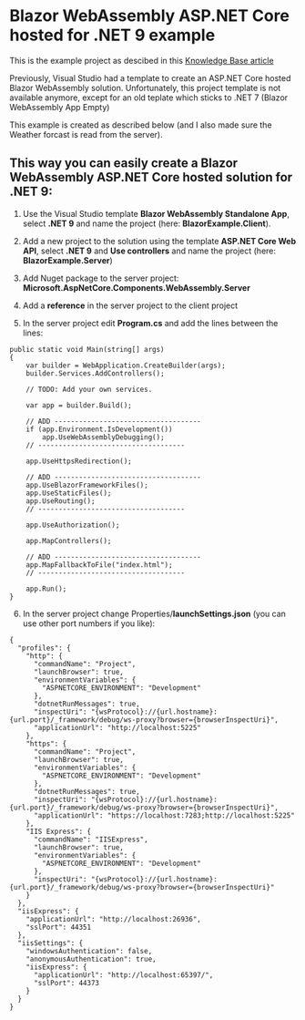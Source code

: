 # Blazor WebAssembly ASP.NET Core hosted for .NET 9 example

This is the example project as descibed in this [Knowledge Base article](https://www.forestbrook.net/docs/blazor/create-project.html)

Previously, Visual Studio had a template to create an ASP.NET Core hosted Blazor WebAssembly solution.
Unfortunately, this project template is not available anymore, except for an old teplate which sticks to .NET 7 (Blazor WebAssembly App Empty)

This example is created as described below (and I also made sure the Weather forcast is read from the server).

## This way you can easily create a Blazor WebAssembly ASP.NET Core hosted solution for .NET 9:

1. Use the Visual Studio template **Blazor WebAssembly Standalone App**, select **.NET 9** and name the project (here: **BlazorExample.Client**).
2. Add a new project to the solution using the template **ASP.NET Core Web API**, select **.NET 9** and **Use controllers** and name the project (here: **BlazorExample.Server**)
3. Add Nuget package to the server project: **Microsoft.AspNetCore.Components.WebAssembly.Server**
4. Add a **reference** in the server project to the client project

5. In the server project edit **Program.cs** and add the lines between the lines:
```
public static void Main(string[] args)
{
    var builder = WebApplication.CreateBuilder(args);
    builder.Services.AddControllers();

    // TODO: Add your own services.

    var app = builder.Build();

    // ADD ------------------------------------
    if (app.Environment.IsDevelopment())
        app.UseWebAssemblyDebugging();
    // ------------------------------------

    app.UseHttpsRedirection();

    // ADD ------------------------------------
    app.UseBlazorFrameworkFiles();
    app.UseStaticFiles();
    app.UseRouting();
    // ------------------------------------

    app.UseAuthorization();

    app.MapControllers();

    // ADD ------------------------------------
    app.MapFallbackToFile("index.html");
    // ------------------------------------

    app.Run();
}
```

6. In the server project change Properties/**launchSettings.json** (you can use other port numbers if you like):

```
{
  "profiles": {
    "http": {
      "commandName": "Project",
      "launchBrowser": true,
      "environmentVariables": {
        "ASPNETCORE_ENVIRONMENT": "Development"
      },
      "dotnetRunMessages": true,
      "inspectUri": "{wsProtocol}://{url.hostname}:{url.port}/_framework/debug/ws-proxy?browser={browserInspectUri}",
      "applicationUrl": "http://localhost:5225"
    },
    "https": {
      "commandName": "Project",
      "launchBrowser": true,
      "environmentVariables": {
        "ASPNETCORE_ENVIRONMENT": "Development"
      },
      "dotnetRunMessages": true,
      "inspectUri": "{wsProtocol}://{url.hostname}:{url.port}/_framework/debug/ws-proxy?browser={browserInspectUri}",
      "applicationUrl": "https://localhost:7283;http://localhost:5225"
    },
    "IIS Express": {
      "commandName": "IISExpress",
      "launchBrowser": true,
      "environmentVariables": {
        "ASPNETCORE_ENVIRONMENT": "Development"
      },
      "inspectUri": "{wsProtocol}://{url.hostname}:{url.port}/_framework/debug/ws-proxy?browser={browserInspectUri}"
    }
  },
  "iisExpress": {
    "applicationUrl": "http://localhost:26936",
    "sslPort": 44351
  },
  "iisSettings": {
    "windowsAuthentication": false,
    "anonymousAuthentication": true,
    "iisExpress": {
      "applicationUrl": "http://localhost:65397/",
      "sslPort": 44373
    }
  }
}
```